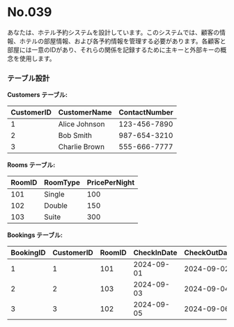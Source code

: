 # No.039

あなたは、ホテル予約システムを設計しています。このシステムでは、顧客の情報、ホテルの部屋情報、および各予約情報を管理する必要があります。各顧客と部屋には一意のIDがあり、それらの関係を記録するために主キーと外部キーの概念を使用します。

### テーブル設計

**Customers テーブル:**

| CustomerID | CustomerName | ContactNumber     |
|------------|--------------|-------------------|
| 1          | Alice Johnson| 123-456-7890      |
| 2          | Bob Smith    | 987-654-3210      |
| 3          | Charlie Brown| 555-666-7777      |

**Rooms テーブル:**

| RoomID | RoomType       | PricePerNight |
|--------|----------------|---------------|
| 101    | Single         | 100           |
| 102    | Double         | 150           |
| 103    | Suite          | 300           |

**Bookings テーブル:**

| BookingID | CustomerID | RoomID | CheckInDate | CheckOutDate |
|-----------|------------|--------|-------------|--------------|
| 1         | 1          | 101    | 2024-09-01  | 2024-09-02   |
| 2         | 2          | 103    | 2024-09-03  | 2024-09-04   |
| 3         | 3          | 102    | 2024-09-05  | 2024-09-06   |
